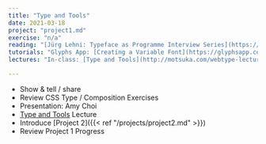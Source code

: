 ```yaml
---
title: "Type and Tools"
date: 2021-03-18
project: "project1.md"
exercise: "n/a"
reading: "[Jürg Lehni: Typeface as Programme Interview Series](https://www.typotheque.com/articles/typeface_as_programme)"
tutorials: "Glyphs App: [Creating a Variable Font](https://glyphsapp.com/learn/creating-a-variable-font)"
lectures: "In-class: [Type and Tools](http://motsuka.com/webtype-lectures/type-tools/index.html#1)"

---
```


- Show & tell / share
- Review CSS Type / Composition Exercises
- Presentation: Amy Choi
- [Type and Tools](http://motsuka.com/webtype-lectures/type-tools/index.html#1) Lecture
- Introduce [Project 2]({{< ref "/projects/project2.md" >}})
- Review Project 1 Progress
